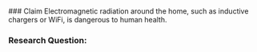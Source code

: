 <br/>

<br/>
### Claim
Electromagnetic radiation around the home, such as inductive chargers or WiFi, is dangerous to human health.


### Research Question:
